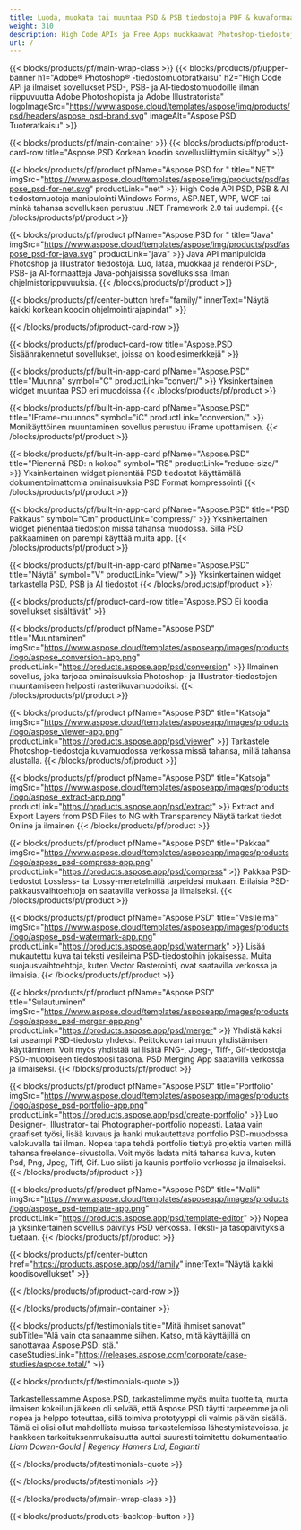 ```yaml
---
title: Luoda, muokata tai muuntaa PSD & PSB tiedostoja PDF & kuvaformaatteja
weight: 310
description: High Code APIs ja Free Apps muokkaavat Photoshop-tiedostoja. Kyky päivittää kerrosominaisuuksia, lisätä vesilevyn pyörimisasteikko Flip Crop Gathering Raster Conversion.
url: /
---
```


{{< blocks/products/pf/main-wrap-class >}}
{{< blocks/products/pf/upper-banner h1="Adobe® Photoshop® -tiedostomuotoratkaisu" h2="High Code API ja ilmaiset sovellukset PSD-, PSB- ja AI-tiedostomuodoille ilman riippuvuutta Adobe Photoshopista ja Adobe Illustratorista" logoImageSrc="https://www.aspose.cloud/templates/aspose/img/products/psd/headers/aspose_psd-brand.svg" imageAlt="Aspose.PSD Tuoteratkaisu" >}}

{{< blocks/products/pf/main-container >}}
{{< blocks/products/pf/product-card-row title="Aspose.PSD Korkean koodin sovellusliittymiin sisältyy" >}}

{{< blocks/products/pf/product pfName="Aspose.PSD for " title=".NET" imgSrc="https://www.aspose.cloud/templates/aspose/img/products/psd/aspose_psd-for-net.svg" productLink="net" >}}
High Code API PSD, PSB & AI tiedostomuotoja manipulointi Windows Forms, ASP.NET, WPF, WCF tai minkä tahansa sovelluksen perustuu .NET Framework 2.0 tai uudempi.
{{< /blocks/products/pf/product >}}

{{< blocks/products/pf/product pfName="Aspose.PSD for " title="Java" imgSrc="https://www.aspose.cloud/templates/aspose/img/products/psd/aspose_psd-for-java.svg" productLink="java" >}}
Java API manipuloida Photoshop ja Illustrator tiedostoja. Luo, lataa, muokkaa ja renderöi PSD-, PSB- ja AI-formaatteja Java-pohjaisissa sovelluksissa ilman ohjelmistorippuvuuksia.
{{< /blocks/products/pf/product >}}

{{< blocks/products/pf/center-button href="family/" innerText="Näytä kaikki korkean koodin ohjelmointirajapindat" >}}

{{< /blocks/products/pf/product-card-row >}}

{{< blocks/products/pf/product-card-row title="Aspose.PSD Sisäänrakennetut sovellukset, joissa on koodiesimerkkejä" >}}

{{< blocks/products/pf/built-in-app-card pfName="Aspose.PSD" title="Muunna" symbol="C" productLink="convert/" >}}
Yksinkertainen widget muuntaa PSD eri muodoissa
{{< /blocks/products/pf/product >}}

{{< blocks/products/pf/built-in-app-card pfName="Aspose.PSD" title="IFrame-muunnos" symbol="iC" productLink="conversion/" >}}
Monikäyttöinen muuntaminen sovellus perustuu iFrame upottamisen.
{{< /blocks/products/pf/product >}}

{{< blocks/products/pf/built-in-app-card pfName="Aspose.PSD" title="Pienennä PSD: n kokoa" symbol="RS" productLink="reduce-size/" >}}
Yksinkertainen widget pienentää PSD tiedostot käyttämällä dokumentoimattomia ominaisuuksia PSD Format kompressointi
{{< /blocks/products/pf/product >}}

{{< blocks/products/pf/built-in-app-card pfName="Aspose.PSD" title="PSD Pakkaus" symbol="Cm" productLink="compress/" >}}
Yksinkertainen widget pienentää tiedoston missä tahansa muodossa. Sillä PSD pakkaaminen on parempi käyttää muita app.
{{< /blocks/products/pf/product >}}

{{< blocks/products/pf/built-in-app-card pfName="Aspose.PSD" title="Näytä" symbol="V" productLink="view/" >}}
Yksinkertainen widget tarkastella PSD, PSB ja AI tiedostot
{{< /blocks/products/pf/product >}}
																			   
{{< blocks/products/pf/product-card-row title="Aspose.PSD Ei koodia sovellukset sisältävät" >}}

{{< blocks/products/pf/product pfName="Aspose.PSD" title="Muuntaminen" imgSrc="https://www.aspose.cloud/templates/asposeapp/images/products/logo/aspose_conversion-app.png" productLink="https://products.aspose.app/psd/conversion" >}}
Ilmainen sovellus, joka tarjoaa ominaisuuksia Photoshop- ja Illustrator-tiedostojen muuntamiseen helposti rasterikuvamuodoiksi.
{{< /blocks/products/pf/product >}}

{{< blocks/products/pf/product pfName="Aspose.PSD" title="Katsoja" imgSrc="https://www.aspose.cloud/templates/asposeapp/images/products/logo/aspose_viewer-app.png" productLink="https://products.aspose.app/psd/viewer" >}}
Tarkastele Photoshop-tiedostoja kuvamuodossa verkossa missä tahansa, millä tahansa alustalla.
{{< /blocks/products/pf/product >}}

{{< blocks/products/pf/product pfName="Aspose.PSD" title="Katsoja" imgSrc="https://www.aspose.cloud/templates/asposeapp/images/products/logo/aspose_extract-app.png" productLink="https://products.aspose.app/psd/extract" >}}
Extract and Export Layers from PSD Files to NG with Transparency Näytä tarkat tiedot Online ja ilmainen
{{< /blocks/products/pf/product >}}

{{< blocks/products/pf/product pfName="Aspose.PSD" title="Pakkaa" imgSrc="https://www.aspose.cloud/templates/asposeapp/images/products/logo/aspose_psd-compress-app.png" productLink="https://products.aspose.app/psd/compress" >}}
Pakkaa PSD-tiedostot Lossless- tai Lossy-menetelmillä tarpeidesi mukaan. Erilaisia PSD-pakkausvaihtoehtoja on saatavilla verkossa ja ilmaiseksi.
{{< /blocks/products/pf/product >}}

{{< blocks/products/pf/product pfName="Aspose.PSD" title="Vesileima" imgSrc="https://www.aspose.cloud/templates/asposeapp/images/products/logo/aspose_psd-watermark-app.png" productLink="https://products.aspose.app/psd/watermark" >}}
Lisää mukautettu kuva tai teksti vesileima PSD-tiedostoihin jokaisessa. Muita suojausvaihtoehtoja, kuten Vector Rasterointi, ovat saatavilla verkossa ja ilmaisia.
{{< /blocks/products/pf/product >}}

{{< blocks/products/pf/product pfName="Aspose.PSD" title="Sulautuminen" imgSrc="https://www.aspose.cloud/templates/asposeapp/images/products/logo/aspose_psd-merger-app.png" productLink="https://products.aspose.app/psd/merger" >}}
Yhdistä kaksi tai useampi PSD-tiedosto yhdeksi. Peittokuvan tai muun yhdistämisen käyttäminen. Voit myös yhdistää tai lisätä PNG-, Jpeg-, Tiff-, Gif-tiedostoja PSD-muotoiseen tiedostoosi tasona. PSD Merging App saatavilla verkossa ja ilmaiseksi.
{{< /blocks/products/pf/product >}}

{{< blocks/products/pf/product pfName="Aspose.PSD" title="Portfolio" imgSrc="https://www.aspose.cloud/templates/asposeapp/images/products/logo/aspose_psd-portfolio-app.png" productLink="https://products.aspose.app/psd/create-portfolio" >}}
Luo Designer-, Illustrator- tai Photographer-portfolio nopeasti. Lataa vain graafiset työsi, lisää kuvaus ja hanki mukautettava portfolio PSD-muodossa valokuvalla tai ilman. Nopea tapa tehdä portfolio tiettyä projektia varten millä tahansa freelance-sivustolla. Voit myös ladata mitä tahansa kuvia, kuten Psd, Png, Jpeg, Tiff, Gif. Luo siisti ja kaunis portfolio verkossa ja ilmaiseksi.
{{< /blocks/products/pf/product >}}

{{< blocks/products/pf/product pfName="Aspose.PSD" title="Malli" imgSrc="https://www.aspose.cloud/templates/asposeapp/images/products/logo/aspose_psd-template-app.png" productLink="https://products.aspose.app/psd/template-editor" >}}
Nopea ja yksinkertainen sovellus päivitys PSD verkossa. Teksti- ja tasopäivityksiä tuetaan.
{{< /blocks/products/pf/product >}}

{{< blocks/products/pf/center-button href="https://products.aspose.app/psd/family" innerText="Näytä kaikki koodisovellukset" >}}

{{< /blocks/products/pf/product-card-row >}}

{{< /blocks/products/pf/main-container >}}

{{< blocks/products/pf/testimonials title="Mitä ihmiset sanovat" subTitle="Älä vain ota sanaamme siihen. Katso, mitä käyttäjillä on sanottavaa Aspose.PSD: stä." caseStudiesLink="https://releases.aspose.com/corporate/case-studies/aspose.total/" >}}

{{< blocks/products/pf/testimonials-quote >}}
<p class="first">
 Tarkastellessamme Aspose.PSD, tarkastelimme myös muita tuotteita, mutta ilmaisen kokeilun jälkeen oli selvää, että Aspose.PSD täytti tarpeemme ja oli nopea ja helppo toteuttaa, sillä toimiva prototyyppi oli valmis päivän sisällä. Tämä ei olisi ollut mahdollista muissa tarkastelemissa lähestymistavoissa, ja hankkeen tarkoituksenmukaisuutta auttoi suuresti toimitettu dokumentaatio.
 <em>
  Liam Dowen-Gould | Regency Hamers Ltd, Englanti
 </em>
</p>

{{< /blocks/products/pf/testimonials-quote >}}

{{< /blocks/products/pf/testimonials >}}

{{< /blocks/products/pf/main-wrap-class >}}

{{< blocks/products/products-backtop-button >}}
